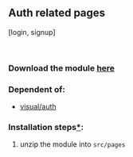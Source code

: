 ## Auth related pages
[login, signup]

<br />

### Download the module [here](https://drive.google.com/uc?id=1mAmlawfU1Txd1h10-xcgUKf3Y-ToEhrd&export=download)

### Dependent of:
- [visual/auth](https://github.com/Braint-Tech/template-web/tree/main/components/visual/auth)

### Installation steps[*](https://github.com/Braint-Tech/template-web#installation-steps):
1. unzip the module into `src/pages`